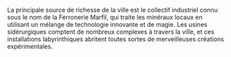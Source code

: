 La principale source de richesse de la ville est le collectif industriel connu sous le nom de la Ferronerie Marfil, qui traite les minéraux locaux en utilisant un mélange de technologie innovante et de magie. Les usines sidérurgiques comptent de nombreux complexes à travers la ville, et ces installations labyrinthiques abritent toutes sortes de merveilleuses créations expérimentales.